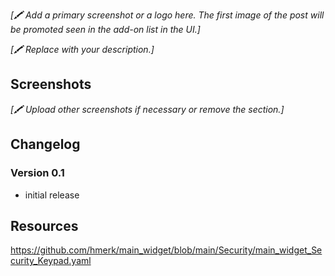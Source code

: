 _[🖍 Add a primary screenshot or a logo here. The first image of the post will be promoted seen in the add-on list in the UI.]_

_[🖍 Replace with your description.]_

## Screenshots

_[🖍 Upload other screenshots if necessary or remove the section.]_

## Changelog
### Version 0.1
- initial release

## Resources

https://github.com/hmerk/main_widget/blob/main/Security/main_widget_Security_Keypad.yaml
